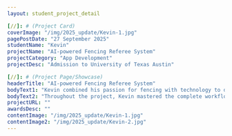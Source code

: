 ```yaml
---
layout: student_project_detail

[//]: # (Project Card)
coverImage: "/img/2025_update/Kevin-1.jpg"
pagePostDate: "27 September 2025"
studentName: "Kevin"
projectName: "AI-powered Fencing Referee System"
projectCategory: "App Development"
projectDesc: "Admission to University of Texas Austin"

[//]: # (Project Page/Showcase)
headerTitle: "AI-powered Fencing Referee System"
bodyText1: "Kevin combined his passion for fencing with technology to design and develop an AI-powered referee system. By using video recognition and algorithmic analysis, the system can automatically determine scoring outcomes in fencing matches, improving both fairness and efficiency. This innovative project not only demonstrates his creativity in merging sports with technology but also offers a fresh perspective on how traditional refereeing can be transformed. With this achievement, Kevin was successfully admitted to the Engineering program at UT Austin."
bodyText2: "Throughout the project, Kevin mastered the complete workflow of video data processing, model training, and performance optimization, showcasing his strong practical skills in applying artificial intelligence. By continuously testing and refining the system, he enhanced the accuracy of the algorithm while cultivating a systematic approach to problem-solving. This project highlights his ability to integrate personal interests with technical expertise, laying a solid foundation for future academic and research pursuits."
projectURL: ""
awardsDesc: ""
contentImage: "/img/2025_update/Kevin-1.jpg"
contentImage2: "/img/2025_update/Kevin-2.jpg"
---
```

